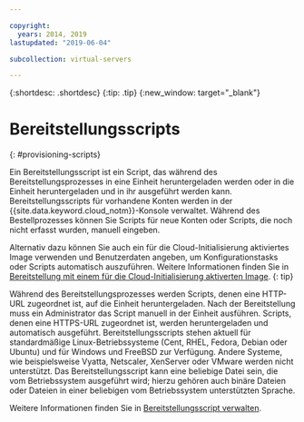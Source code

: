 ```yaml
---

copyright:
  years: 2014, 2019
lastupdated: "2019-06-04"

subcollection: virtual-servers

---
```


{:shortdesc: .shortdesc}
{:tip: .tip}
{:new_window: target="_blank"}

# Bereitstellungsscripts
{: #provisioning-scripts}

Ein Bereitstellungsscript ist ein Script, das während des Bereitstellungsprozesses in eine Einheit heruntergeladen werden oder in die Einheit heruntergeladen und in ihr ausgeführt werden kann. Bereitstellungsscripts für vorhandene Konten werden in der {{site.data.keyword.cloud_notm}}-Konsole verwaltet. Während des Bestellprozesses können Sie Scripts für neue Konten oder Scripts, die noch nicht erfasst wurden, manuell eingeben.

Alternativ dazu können Sie auch ein für die Cloud-Initialisierung aktiviertes Image verwenden und Benutzerdaten angeben, um Konfigurationstasks oder Scripts automatisch auszuführen. Weitere Informationen finden Sie in [Bereitstellung mit einem für die Cloud-Initialisierung aktiverten Image](/docs/infrastructure/image-templates?topic=image-templates-provisioning-with-a-cloud-init-enabled-image).
{: tip}

Während des Bereitstellungsprozesses werden Scripts, denen eine HTTP-URL zugeordnet ist, auf die Einheit heruntergeladen. Nach der Bereitstellung muss ein Administrator das Script manuell in der Einheit ausführen. Scripts, denen eine HTTPS-URL zugeordnet ist, werden heruntergeladen und automatisch ausgeführt. Bereitstellungsscripts stehen aktuell für standardmäßige Linux-Betriebssysteme (Cent, RHEL, Fedora, Debian oder Ubuntu) und für Windows und FreeBSD zur Verfügung. Andere Systeme, wie beispielsweise Vyatta, Netscaler, XenServer oder VMware werden nicht unterstützt. Das Bereitstellungsscript kann eine beliebige Datei sein, die vom Betriebssystem ausgeführt wird; hierzu gehören auch binäre Dateien oder Dateien in einer beliebigen vom Betriebssystem unterstützten Sprache.

Weitere Informationen finden Sie in [Bereitstellungsscript verwalten](/docs/vsi?topic=virtual-servers-managing-a-provisioning-script#managing-a-provisioning-script).
